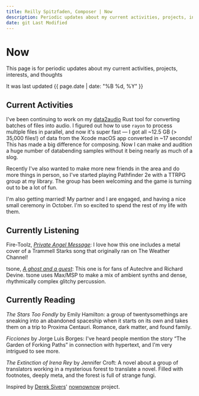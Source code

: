 ```yaml
---
title: Reilly Spitzfaden, Composer | Now
description: Periodic updates about my current activities, projects, interests, and thoughts
date: git Last Modified
---
```


<link rel="stylesheet" type="text/css" href="/styles/onecolumn.css" />

<h1 class="sectionHeader">Now</h1>

<article>

This page is for periodic updates about my current activities, projects, interests, and thoughts

It was last updated {{ page.date | date: "%B %d, %Y" }}

</article>

<article>
<h2 class="sectionHeader">Current Activities</h2>

I've been continuing to work on my [data2audio](https://github.com/reillypascal/data2audio) Rust tool for converting batches of files into audio. I figured out how to use `rayon` to process multiple files in parallel, and now it's super fast — I got all ~12.5 GB (\> 35,000 files!) of data from the Xcode macOS app converted in ~17 seconds! This has made a big difference for composing. Now I can make and audition a huge number of databending samples without it being nearly as much of a slog.

Recently I've also wanted to make more new friends in the area and do more things in person, so I've started playing Pathfinder 2e with a TTRPG group at my library. The group has been welcoming and the game is turning out to be a lot of fun.

I'm also getting married! My partner and I are engaged, and having a nice small ceremony in October. I'm so excited to spend the rest of my life with them.

</article>

<article>
<h2 class="sectionHeader">Currently Listening</h2>

Fire-Toolz, [_Private Angel Message_](https://fire-toolz.bandcamp.com/album/private-angel-message): I love how this one includes a metal cover of a Trammell Starks song that originally ran on The Weather Channel!

tsone, [_A ghost and a guest_](https://evel.bandcamp.com/album/a-ghost-and-a-guest): This one is for fans of Autechre and Richard Devine. tsone uses Max/MSP to make a mix of ambient synths and dense, rhythmically complex glitchy percussion.

</article>

<article>
<h2 class="sectionHeader">Currently Reading</h2>

_The Stars Too Fondly_ by Emily Hamilton: a group of twentysomethings are sneaking into an abandoned spaceship when it starts on its own and takes them on a trip to Proxima Centauri. Romance, dark matter, and found family.

_Ficciones_ by Jorge Luis Borges: I've heard people mention the story “The Garden of Forking Paths” in connection with hypertext, and I'm very intrigued to see more.

_The Extinction of Irena Rey_ by Jennifer Croft: A novel about a group of translators working in a mysterious forest to translate a novel. Filled with footnotes, deeply meta, and the forest is full of strange fungi.

</article>

<!-- <article>
<h2 class="sectionHeader">Statuslog</h2>

{% include "partials/statuslog-content.liquid" %}

</article> -->

<section>

Inspired by [Derek Sivers](https://sive.rs/)' [nownownow](https://nownownow.com/about) project.

</section>
